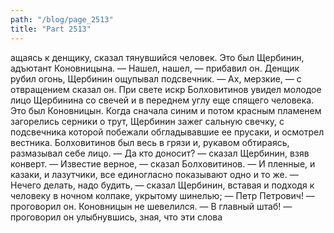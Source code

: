 ```yaml
---
path: "/blog/page_2513"
title: "Part 2513"
---
```


ащаясь к денщику, сказал тянувшийся человек. Это был Щербинин, адъютант Коновницына. — Нашел, нашел, — прибавил он.
Денщик рубил огонь, Щербинин ощупывал подсвечник.
— Ах, мерзкие, — с отвращением сказал он.
При свете искр Болховитинов увидел молодое лицо Щербинина со свечей и в переднем углу еще спящего человека. Это был Коновницын.
Когда сначала синим и потом красным пламенем загорелись серники о трут, Щербинин зажег сальную свечку, с подсвечника которой побежали обгладывавшие ее прусаки, и осмотрел вестника. Болховитинов был весь в грязи и, рукавом обтираясь, размазывал себе лицо.
— Да кто доносит? — сказал Щербинин, взяв конверт.
— Известие верное, — сказал Болховитинов. — И пленные, и казаки, и лазутчики, все единогласно показывают одно и то же.
— Нечего делать, надо будить, — сказал Щербинин, вставая и подходя к человеку в ночном колпаке, укрытому шинелью; — Петр Петрович! — проговорил он. Коновницын не шевелился. — В главный штаб! — проговорил он улыбнувшись, зная, что эти слова
